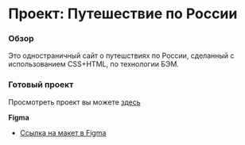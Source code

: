 # Проект: Путешествие по России

### Обзор
Это одностраничный сайт о путешствиях по России, сделанный с использованием CSS+HTML, по технологии БЭМ.

### Готовый проект
Просмотреть проект вы можете [здесь]()


**Figma**

* [Ссылка на макет в Figma](https://www.figma.com/file/5S2WSbEFL6awjVWJ0NWL8Q/Sprint-3_-Russia-_-desktop-mobile?node-id=28503%3A0)
